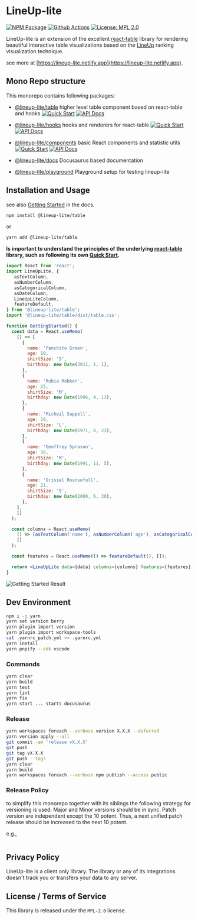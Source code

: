 # LineUp-lite

[![NPM Package][npm-image]][npm-url] [![Github Actions][github-actions-image]][github-actions-url] [![License: MPL 2.0][license-image]][license-url]

LineUp-lite is an extension of the excellent [react-table](https://react-table.tanstack.com/) library for rendering beautiful interactive table visualizations based on the [LineUp](https://jku-vds-lab.at/tools/lineup/) ranking visualization technique.

see more at [https://lineup-lite.netlify.app](https://lineup-lite.netlify.app).

## Mono Repo structure

This monorepo contains following packages:

- [@lineup-lite/table](https://github.com/sgratzl/lineup-lite/tree/main/packages/table) higher level table component based on react-table and hooks
  [![Quick Start][quick-start]](https://lineup-lite.netlify.app/docs/getting-started) [![API Docs][docs]](https://lineup-lite.netlify.app/api/table)

- [@lineup-lite/hooks](https://github.com/sgratzl/lineup-lite/tree/main/packages/hooks) hooks and renderers for react-table
  [![Quick Start][quick-start]](https://lineup-lite.netlify.app/docs/getting-started/hooks) [![API Docs][docs]](https://lineup-lite.netlify.app/api/hooks)

- [@lineup-lite/components](https://github.com/sgratzl/lineup-lite/tree/main/packages/components) basic React components and statistic utils
  [![Quick Start][quick-start]](https://lineup-lite.netlify.app/docs/getting-started/components) [![API Docs][docs]](https://lineup-lite.netlify.app/api/components)

- [@lineup-lite/docs](https://github.com/sgratzl/lineup-lite/tree/main/packages/docs) Docusaurus based documentation

- [@lineup-lite/playground](https://github.com/sgratzl/lineup-lite/tree/main/packages/playground) Playground setup for testing lineup-lite

## Installation and Usage

see also [Getting Started](https://lineup-lite.netlify.app/docs/getting-started) in the docs.

```sh
npm install @lineup-lite/table
```

or

```sh
yarn add @lineup-lite/table
```

**Is important to understand the principles of the underlying [react-table](https://react-table.tanstack.com/) library, such as following its own [Quick Start](https://react-table.tanstack.com/docs/quick-start).**

```jsx
import React from 'react';
import LineUpLite, {
   asTextColumn,
   asNumberColumn,
   asCategoricalColumn,
   asDateColumn,
   LineUpLiteColumn,
   featureDefault,
} from '@lineup-lite/table';
import '@lineup-lite/table/dist/table.css';

function GettingStarted() {
  const data = React.useMemo(
    () => [
      {
        name: 'Panchito Green',
        age: 10,
        shirtSize: 'S',
        birthday: new Date(2011, 1, 1),
      },
      {
        name: 'Rubia Robker',
        age: 25,
        shirtSize: 'M',
        birthday: new Date(1996, 4, 13),
      },
      {
        name: 'Micheil Sappell',
        age: 50,
        shirtSize: 'L',
        birthday: new Date(1971, 8, 23),
      },
      {
        name: 'Geoffrey Sprason',
        age: 30,
        shirtSize: 'M',
        birthday: new Date(1991, 11, 5),
      },
      {
        name: 'Grissel Rounsefull',
        age: 21,
        shirtSize: 'S',
        birthday: new Date(2000, 6, 30),
      },
    ],
    []
  );

  const columns = React.useMemo(
    () => [asTextColumn('name'), asNumberColumn('age'), asCategoricalColumn('shirtSize'), asDateColumn('birthday')],
    []
  );

  const features = React.useMemo(() => featureDefault(), []);

  return <LineUpLite data={data} columns={columns} features={features} />;
}
```

![Getting Started Result](https://user-images.githubusercontent.com/4129778/105834355-a74ff600-5fca-11eb-8e3b-5374c2511682.png)


## Dev Environment

```sh
npm i -g yarn
yarn set version berry
yarn plugin import version
yarn plugin import workspace-tools
cat .yarnrc_patch.yml >> .yarnrc.yml
yarn install
yarn pnpify --sdk vscode
```

### Commands

```sh
yarn clear
yarn build
yarn test
yarn lint
yarn fix
yarn start ... starts docusaurus
```

### Release

```sh
yarn workspaces foreach --verbose version X.X.X --deferred
yarn version apply --all
git commit -am 'release vX.X.X'
git push
git tag vX.X.X
git push --tags
yarn clear
yarn build
yarn workspaces foreach --verbose npm publish --access public
```

### Release Policy

to simplify this monorepo together with its siblings the following strategy for versioning is used:
Major and Minor versions should be in sync. Patch version are independent except the 10 potent.
Thus, a next unified patch release should be increased to the next 10 potent.

e.g.,

```

```

## Privacy Policy

LineUp-lite is a client only library. The library or any of its integrations doesn't track you or transfers your data to any server.

## License / Terms of Service

This library is released under the `MPL-2.0` license.

[license-image]: https://img.shields.io/badge/License-MPL%202.0-brightgreen.svg
[license-url]: https://opensource.org/licenses/MPL-2.0
[npm-image]: https://badge.fury.io/js/%40lineup-lite%2Ftable.svg
[npm-url]: https://npmjs.org/package/@lineup-lite/table
[github-actions-image]: https://github.com/sgratzl/lineup-lite/workflows/ci/badge.svg
[github-actions-url]: https://github.com/sgratzl/lineup-lite/actions
[codepen]: https://img.shields.io/badge/CodePen-open-blue?logo=codepen
[codesandbox]: https://img.shields.io/badge/CodeSandbox-open-blue?logo=codesandbox
[nbviewer]: https://img.shields.io/badge/NBViewer-open-blue?logo=jupyter
[binder]: https://mybinder.org/badge_logo.svg
[docs]: https://img.shields.io/badge/API-open-blue
[quick-start]: https://img.shields.io/badge/Quick%20Start-open-red
